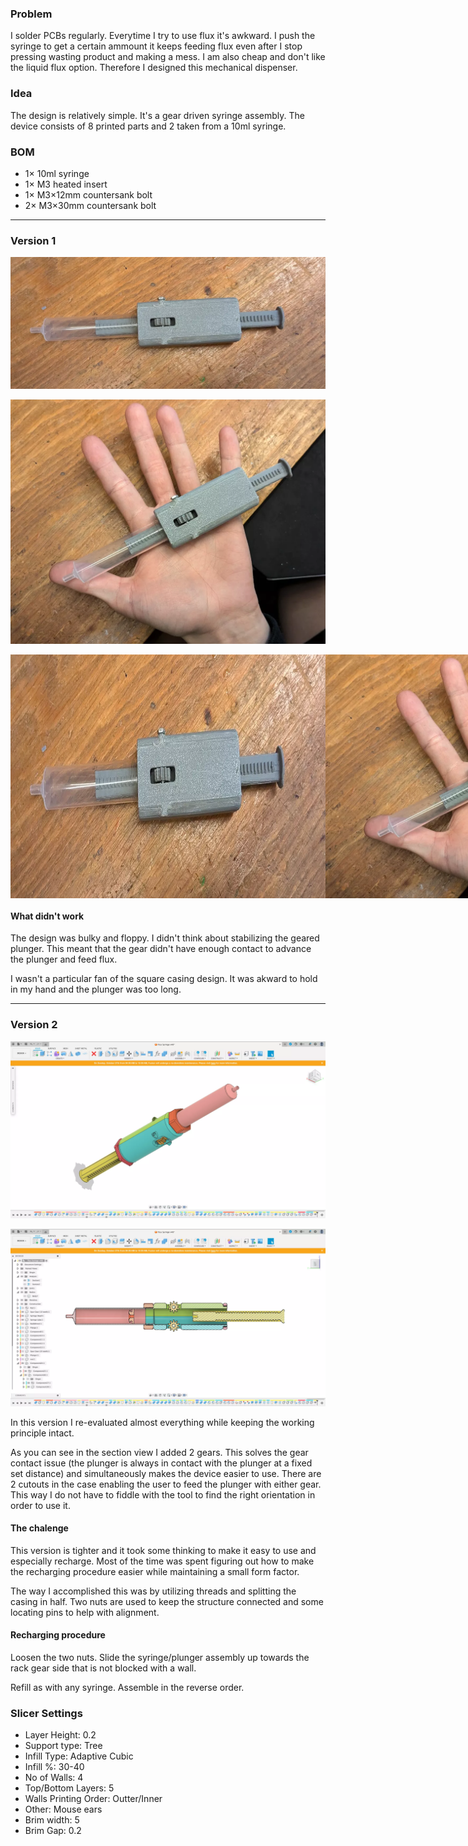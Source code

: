 <!-- ---
layout: project
title: Flux Dispenser
tags:
  - 3D Design
  - 3D Printing
description: >
  I solder PCBs regularly. Every time I try to use flux, it's awkward.
  I push the syringe to get a certain amount, but it keeps feeding flux
  even after I stop pressing, wasting product and making a mess.
  I am also cheap and don't like the liquid flux option. Therefore,
  I designed this mechanical dispenser.
images: # These show up on the homepage. The 1st one on the project page.
  - url: /assets/projects/flux/disp4.webp
    alt:
  - url: /assets/projects/flux/disp3.webp
    alt:
  - url: /assets/projects/flux/disp1.webp
    alt:
--- -->

### Problem

I solder PCBs regularly. Everytime I try to use flux it's awkward. I push the syringe to get a certain ammount it keeps feeding flux even after I stop pressing wasting product and making a mess. I am also cheap and don't like the liquid flux option. Therefore I designed this mechanical dispenser.

### Idea

The design is relatively simple. It's a gear driven syringe assembly. The device consists of 8 printed parts and 2 taken from a 10ml syringe.

### BOM

- 1× 10ml syringe
- 1× M3 heated insert
- 1× M3×12mm countersank bolt
- 2× M3×30mm countersank bolt

---

### Version 1

![flux dispenser V1](/assets/projects/flux/disp1.webp)

![flux dispenser V1 in Hand](/assets/projects/flux/disp2.webp)

<div style="display: flex; flex-direction: row;">
  <img src="/assets/projects/flux/disp1.webp" style="width: 100%; height: auto;" alt="">
  <img src="/assets/projects/flux/disp2.webp"  alt="">
</div>

#### What didn't work

The design was bulky and floppy. I didn't think about stabilizing the geared plunger. This meant that the gear didn't have enough contact to advance the plunger and feed flux.

I wasn't a particular fan of the square casing design. It was akward to hold in my hand and the plunger was too long.

---

### Version 2

![flux dispenser V2 model in Fusion 360](/assets/projects/flux/disp4.webp)

![flux dispenser V2 Model Section View](/assets/projects/flux/disp3.webp)

In this version I re-evaluated almost everything while keeping the working principle intact.

As you can see in the section view I added 2 gears. This solves the gear contact issue (the plunger is always in contact with the plunger at a fixed set distance) and simultaneously makes the device easier to use. There are 2 cutouts in the case enabling the user to feed the plunger with either gear. This way I do not have to fiddle with the tool to find the right orientation in order to use it.

#### The chalenge

This version is tighter and it took some thinking to make it easy to use and especially recharge. Most of the time was spent figuring out how to make the recharging procedure easier while maintaining a small form factor.

The way I accomplished this was by utilizing threads and splitting the casing in half. Two nuts are used to keep the structure connected and some locating pins to help with alignment.

#### Recharging procedure

Loosen the two nuts. Slide the syringe/plunger assembly up towards the rack gear side that is not blocked with a wall.

Refill as with any syringe. Assemble in the reverse order.

### Slicer Settings

- Layer Height: 0.2
- Support type: Tree
- Infill Type: Adaptive Cubic
- Infill %: 30-40
- No of Walls: 4
- Top/Bottom Layers: 5
- Walls Printing Order: Outter/Inner
- Other: Mouse ears
- Brim width: 5
- Brim Gap: 0.2
